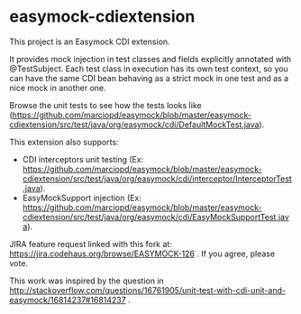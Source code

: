 easymock-cdiextension
============

This project is an Easymock CDI extension.

It provides mock injection in test classes and fields explicitly annotated with @TestSubject.
Each test class in execution has its own test context, so you can have the same CDI bean behaving as a strict mock in one test and as a nice mock in another one.

Browse the unit tests to see how the tests looks like (https://github.com/marciopd/easymock/blob/master/easymock-cdiextension/src/test/java/org/easymock/cdi/DefaultMockTest.java).

This extension also supports:
- CDI interceptors unit testing (Ex: https://github.com/marciopd/easymock/blob/master/easymock-cdiextension/src/test/java/org/easymock/cdi/interceptor/InterceptorTest.java).
- EasyMockSupport injection (Ex: https://github.com/marciopd/easymock/blob/master/easymock-cdiextension/src/test/java/org/easymock/cdi/EasyMockSupportTest.java).

JIRA feature request linked with this fork at: https://jira.codehaus.org/browse/EASYMOCK-126 .
If you agree, please vote.


This work was inspired by the question in 
http://stackoverflow.com/questions/16761905/unit-test-with-cdi-unit-and-easymock/16814237#16814237 .


